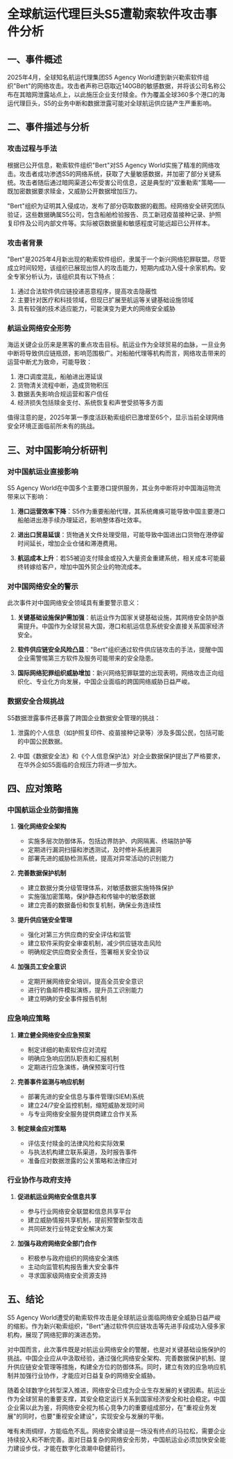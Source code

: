  # 全球航运代理巨头S5遭勒索软件攻击事件分析

## 一、事件概述

2025年4月，全球知名航运代理集团S5 Agency World遭到新兴勒索软件组织"Bert"的网络攻击。攻击者声称已窃取近140GB的敏感数据，并将该公司名称公布在其暗网泄露站点上，以此施压企业支付赎金。作为覆盖全球360多个港口的海运代理巨头，S5的业务中断和数据泄露可能对全球航运供应链产生严重影响。

## 二、事件描述与分析

### 攻击过程与手法

根据已公开信息，勒索软件组织"Bert"对S5 Agency World实施了精准的网络攻击。攻击者成功渗透S5的网络系统，获取了大量敏感数据，并加密了部分关键系统。攻击者随后通过暗网渠道公布受害公司信息，这是典型的"双重勒索"策略——既加密数据要求赎金，又威胁公开数据增加压力。

"Bert"组织为证明其入侵成功，发布了部分窃取数据的截图。经网络安全研究团队验证，这些数据确属S5公司，包含船舶检验报告、员工新冠疫苗接种记录、护照复印件及公司内部文件等。实际被窃数据量和敏感程度可能远超已公开样本。

### 攻击者背景

"Bert"是2025年4月新出现的勒索软件组织，隶属于一个新兴网络犯罪联盟。尽管成立时间较短，该组织已展现出惊人的攻击能力，短期内成功入侵十余家机构。安全专家分析认为，该组织具有以下特点：

1. 通过合法软件供应链投递恶意程序，提高攻击隐蔽性
2. 主要针对医疗和科技领域，但现已扩展至航运等关键基础设施领域
3. 具有较强的技术适应能力，可能演变为更大的网络安全威胁

### 航运业网络安全形势

海运关键企业历来是黑客的重点攻击目标。航运业作为全球贸易的血脉，一旦业务中断将导致供应链瓶颈，影响范围极广。对船舶代理等机构而言，网络攻击带来的运营中断尤为致命，可能导致：

1. 港口调度混乱，船舶进出港延误
2. 货物清关流程中断，造成货物积压
3. 数据丢失影响合规运营和客户信任
4. 经济损失包括赎金支付、系统恢复和声誉受损等多方面

值得注意的是，2025年第一季度活跃勒索组织已激增至65个，显示当前全球网络安全环境正面临前所未有的挑战。

## 三、对中国影响分析研判

### 对中国航运业直接影响

S5 Agency World在中国多个主要港口提供服务，其业务中断将对中国海运物流带来以下影响：

1. **港口运营效率下降**：S5作为重要船舶代理，其系统瘫痪可能导致中国主要港口船舶进出港手续办理延迟，影响整体吞吐效率。

2. **进出口贸易延误**：货物通关文件处理受阻，可能导致中国进出口货物在港停留时间延长，增加企业仓储和滞港费用。

3. **航运成本上升**：若S5被迫支付赎金或投入大量资金重建系统，相关成本可能最终转嫁给客户，增加中国外贸企业的物流成本。

### 对中国网络安全的警示

此次事件对中国网络安全领域具有重要警示意义：

1. **关键基础设施保护需加强**：航运业作为国家关键基础设施，其网络安全防护亟需提升。中国作为全球贸易大国，港口和航运信息系统安全直接关系国家经济安全。

2. **软件供应链安全风险凸显**："Bert"组织通过软件供应链攻击的手法，提醒中国企业需警惕第三方软件及服务可能带来的安全隐患。

3. **国际网络犯罪组织威胁增加**：新兴网络犯罪联盟的出现表明，网络攻击正向组织化、专业化方向发展，中国企业面临的跨国网络威胁日益严峻。

### 数据安全合规挑战

S5数据泄露事件还暴露了跨国企业数据安全管理的挑战：

1. 泄露的个人信息（如护照复印件、疫苗接种记录等）涉及多国公民，包括可能的中国公民数据。

2. 中国《数据安全法》和《个人信息保护法》对企业数据保护提出了严格要求，在华外企如S5面临的合规压力将进一步加大。

## 四、应对策略

### 中国航运企业防御措施

1. **强化网络安全架构**
   - 实施多层次防御体系，包括边界防护、内网隔离、终端防护等
   - 定期进行漏洞扫描和渗透测试，及时修补系统漏洞
   - 部署先进的威胁检测系统，提高对异常活动的识别能力

2. **完善数据保护机制**
   - 建立数据分类分级管理体系，对敏感数据实施特殊保护
   - 实施强加密策略，保护静态和传输中的敏感数据
   - 建立完善的数据备份和恢复机制，确保业务连续性

3. **提升供应链安全管理**
   - 强化对第三方供应商的安全评估和监管
   - 建立软件采购安全审查机制，减少供应链攻击风险
   - 明确规定供应商安全责任，签署相关安全协议

4. **加强员工安全意识**
   - 定期开展网络安全培训，提高全员安全意识
   - 进行钓鱼邮件模拟演练，提升员工识别能力
   - 建立明确的安全事件报告机制

### 应急响应策略

1. **建立健全网络安全应急预案**
   - 制定详细的勒索软件应对流程
   - 明确应急响应团队职责和汇报机制
   - 定期进行应急演练，确保预案可行性

2. **完善事件监测与响应机制**
   - 部署先进的安全信息与事件管理(SIEM)系统
   - 建立24/7安全监控机制，缩短威胁发现时间
   - 与专业网络安全服务提供商建立合作关系

3. **制定赎金应对策略**
   - 评估支付赎金的法律风险和实际效果
   - 与执法机构建立联系渠道，及时报告事件
   - 准备应对数据泄露的公关策略和法律应对

### 行业协作与政府支持

1. **促进航运业网络安全信息共享**
   - 参与行业网络安全联盟和信息共享平台
   - 建立威胁情报共享机制，提前预警新型攻击
   - 共同研发行业特定安全解决方案

2. **加强与政府网络安全部门合作**
   - 积极参与政府组织的网络安全演练
   - 主动向监管机构报告重大安全事件
   - 寻求国家级网络安全资源支持

## 五、结论

S5 Agency World遭受的勒索软件攻击是全球航运业面临网络安全威胁日益严峻的缩影。作为新兴勒索组织，"Bert"通过软件供应链攻击等先进手段成功入侵多家机构，展现了网络犯罪的演进态势。

对中国而言，此次事件既是对航运业网络安全的警醒，也是对关键基础设施保护的挑战。中国企业应从中汲取经验，通过强化网络安全架构、完善数据保护机制、提升供应链安全管理等措施，构建全方位的防御体系。同时，建立有效的应急响应机制并加强行业协作，才能应对日益复杂的网络安全威胁。

随着全球数字化转型深入推进，网络安全已成为企业生存发展的关键因素。航运业作为全球贸易的重要支撑，其安全稳定运行关系到国家经济安全和社会稳定。中国企业需以此为鉴，将网络安全视为核心竞争力的重要组成部分，在"重视业务发展"的同时，也要"重视安全建设"，实现安全与发展的平衡。

唯有未雨绸缪，方能临危不乱。网络安全建设是一场没有终点的马拉松，需要企业持续投入和不断完善。面对日益复杂的网络安全形势，中国航运业必须加快安全能力建设步伐，才能在数字化浪潮中稳健前行。